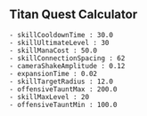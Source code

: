 ## Titan Quest Calculator

    - skillCooldownTime : 30.0
    - skillUltimateLevel : 30
    - skillManaCost : 50.0
    - skillConnectionSpacing : 62
    - cameraShakeAmplitude : 0.12
    - expansionTime : 0.02
    - skillTargetRadius : 12.0
    - offensiveTauntMax : 200.0
    - skillMaxLevel : 20
    - offensiveTauntMin : 100.0
